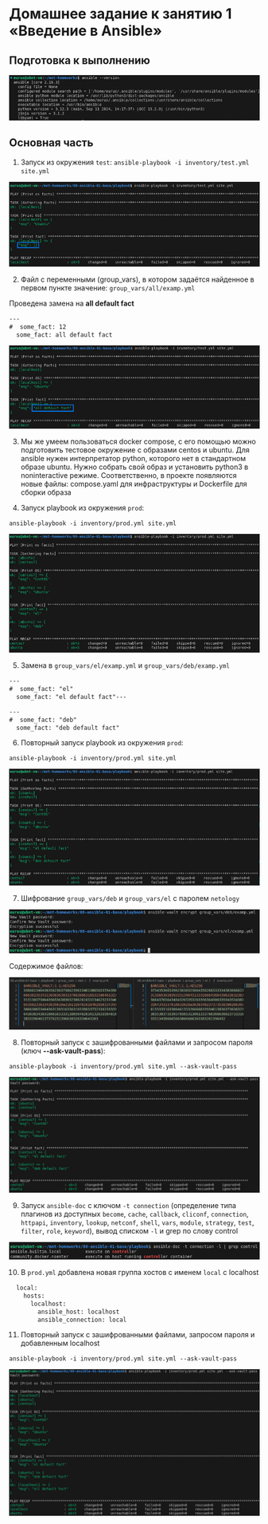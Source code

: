 # Домашнее задание к занятию 1 «Введение в Ansible»

## Подготовка к выполнению

![Image alt](https://github.com/littlelucidlynx/mnt-homeworks/blob/master/08-ansible-01-base/Screen/Image000.png)

## Основная часть

1. Запуск из окружения `test`: ```ansible-playbook -i inventory/test.yml site.yml```

![Image alt](https://github.com/littlelucidlynx/mnt-homeworks/blob/master/08-ansible-01-base/Screen/Image001.png)

2. Файл с переменными (group_vars), в котором задаётся найденное в первом пункте значение: `group_vars/all/examp.yml`

Проведена замена на **all default fact**

```
---
#  some_fact: 12
  some_fact: all default fact
```

![Image alt](https://github.com/littlelucidlynx/mnt-homeworks/blob/master/08-ansible-01-base/Screen/Image002.png)

3. Мы же умеем пользоваться docker compose, с его помощью можно подготовить тестовое окружение с образами centos и ubuntu. Для ansible нужен интерпретатор python, которого нет в стандартном образе ubuntu. Нужно собрать свой образ и установить python3 в noninteractive режиме. Соответственно, в проекте появляются новые файлы: compose.yaml для инфраструктуры и Dockerfile для сборки образа

4. Запуск playbook из окружения `prod`:

```
ansible-playbook -i inventory/prod.yml site.yml
```

![Image alt](https://github.com/littlelucidlynx/mnt-homeworks/blob/master/08-ansible-01-base/Screen/Image003.png)

5. Замена в `group_vars/el/examp.yml` и `group_vars/deb/examp.yml`

```
---
#  some_fact: "el"
  some_fact: "el default fact"---
```

```
---
#  some_fact: "deb"
  some_fact: "deb default fact"
```

6. Повторный запуск playbook из окружения `prod`:

```
ansible-playbook -i inventory/prod.yml site.yml
```

![Image alt](https://github.com/littlelucidlynx/mnt-homeworks/blob/master/08-ansible-01-base/Screen/Image004.png)

7. Шифрование `group_vars/deb` и `group_vars/el` с паролем `netology`

![Image alt](https://github.com/littlelucidlynx/mnt-homeworks/blob/master/08-ansible-01-base/Screen/Image005.png)

Содержимое файлов:

![Image alt](https://github.com/littlelucidlynx/mnt-homeworks/blob/master/08-ansible-01-base/Screen/Image006.png)

8. Повторный запуск с зашифрованными файлами и запросом пароля (ключ **--ask-vault-pass**):

```
ansible-playbook -i inventory/prod.yml site.yml --ask-vault-pass
```

![Image alt](https://github.com/littlelucidlynx/mnt-homeworks/blob/master/08-ansible-01-base/Screen/Image007.png)

9. Запуск `ansible-doc` с ключом `-t connection` (определение типа плагинов из доступных `become`, `cache`, `callback`, `cliconf`, `connection`, `httpapi`, `inventory`, `lookup`, `netconf`, `shell`, `vars`, `module`, `strategy`, `test`, `filter`, `role`, `keyword`), вывод списком `-l` и grep по слову control

![Image alt](https://github.com/littlelucidlynx/mnt-homeworks/blob/master/08-ansible-01-base/Screen/Image008.png)

10. В `prod.yml` добавлена новая группа хостов с именем `local` с localhost

```
  local:
    hosts:
      localhost:
        ansible_host: localhost
        ansible_connection: local
```

11. Повторный запуск с зашифрованными файлами, запросом пароля и добавленным localhost

```
ansible-playbook -i inventory/prod.yml site.yml --ask-vault-pass
```
![Image alt](https://github.com/littlelucidlynx/mnt-homeworks/blob/master/08-ansible-01-base/Screen/Image009.png)